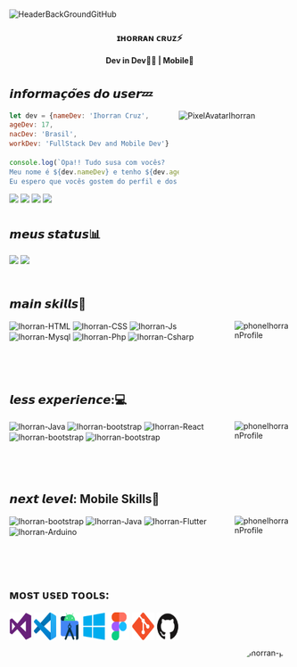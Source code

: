 <img align="center" alt="HeaderBackGroundGitHub" src="https://user-images.githubusercontent.com/92957629/208683575-d6ed4676-6a33-4adf-bad3-96d5b6601a6f.png" />



<h3 align="center"><b>ɪʜᴏʀʀᴀɴ ᴄʀᴜᴢ⚡</b></h3>
<p align="center"><b> Dev in Dev👨‍💻 | Mobile📱</b></p>

#

## 𝙞𝙣𝙛𝙤𝙧𝙢𝙖𝙘̧𝙤̃𝙚𝙨 𝙙𝙤 𝙪𝙨𝙚𝙧💤
<img src="https://user-images.githubusercontent.com/92957629/208686339-a1487ee5-a983-45ba-94c2-8c1d738d5f59.png" alt="PixelAvatarIhorran" style="width: 200px" align="right" />

```javascript
let dev = {nameDev: 'Ihorran Cruz',
ageDev: 17,
nacDev: 'Brasil',
workDev: 'FullStack Dev and Mobile Dev'}

console.log(`Opa!! Tudo susa com vocês?
Meu nome é ${dev.nameDev} e tenho ${dev.ageDev} anos, sou do ${dev.nacDev}! E estou estudando para ser um ${dev.workDev}, 
Eu espero que vocês gostem do perfil e dos projetos!!😁`)
```

<a href="https://www.instagram.com/iho.code/" target="_blank"><img src="https://img.shields.io/badge/-Instagram-%23E4405F?style=for-the-badge&logo=instagram&logoColor=white" target="_blank"></a> 
<a href="https://www.linkedin.com/in/ihorran-cruz-916647244/" target="_blank"><img src="https://img.shields.io/badge/LinkedIn-0077B5?style=for-the-badge&logo=linkedin&logoColor=white" target="_blank"></a>
<a href="https://stackoverflow.com/users/19498229/ihorran-cruz" target="_blank"><img src="https://img.shields.io/badge/Stack_Overflow-FE7A16?style=for-the-badge&logo=stack-overflow&logoColor=white" target="_blank"></a>
<a href="https://twitter.com/ihorran3" target="_blank"><img src="https://img.shields.io/badge/Twitter-1DA1F2?style=for-the-badge&logo=twitter&logoColor=white" target="_blank"></a> 

#

## 𝙢𝙚𝙪𝙨 𝙨𝙩𝙖𝙩𝙪𝙨📊
<img height="160em" src="https://github-readme-stats.vercel.app/api?username=ihorrandev&show_icons=true&theme=transparent&include_all_commits=true&count_private=true"/>  <img height="160em" src="https://github-readme-stats.vercel.app/api/top-langs/?username=ihorrandev&layout=compact&langs_count=7&theme=transparent"/>
<br><br>
#


## 𝙢𝙖𝙞𝙣 𝙨𝙠𝙞𝙡𝙡𝙨🏅
<img src="https://user-images.githubusercontent.com/92957629/208699330-399d891f-a49d-48de-bbad-a339716ca748.png" alt="phoneIhorranProfile" style="width: 100px" align="right"/>

<img align="center" alt="Ihorran-HTML" src="https://img.shields.io/badge/HTML5-E34F26?style=for-the-badge&logo=html5&logoColor=white">  <img align="center" alt="Ihorran-CSS" src="https://img.shields.io/badge/CSS3-1572B6?style=for-the-badge&logo=css3&logoColor=white">  <img align="center" alt="Ihorran-Js" src="https://img.shields.io/badge/JavaScript-F7DF1E?style=for-the-badge&logo=javascript&logoColor=black"> <img align="center" alt="Ihorran-Mysql" src="https://img.shields.io/badge/MySQL-00000F?style=for-the-badge&logo=mysql&logoColor=white">  <img align="center" alt="Ihorran-Php" src="https://img.shields.io/badge/PHP-777BB4?style=for-the-badge&logo=php&logoColor=white"> <img align="center" alt="Ihorran-Csharp" src="https://img.shields.io/badge/C%23-239120?style=for-the-badge&logo=c-sharp&logoColor=white">
<br><br><br><br>

#

## 𝙡𝙚𝙨𝙨 𝙚𝙭𝙥𝙚𝙧𝙞𝙚𝙣𝙘𝙚:💻
<img src="https://user-images.githubusercontent.com/92957629/208698926-d27dcb9b-9904-4be7-b94f-e08355dfb889.png" alt="phoneIhorranProfile" style="width: 100px" align="right"/>

<img align="center" alt="Ihorran-Java" src="https://img.shields.io/badge/Java-ED8B00?style=for-the-badge&logo=java&logoColor=white">    <img align="center" alt="Ihorran-bootstrap" src="https://img.shields.io/badge/.NET-5C2D91?style=for-the-badge&logo=.net&logoColor=white">  <img align="center" alt="Ihorran-React" src="https://img.shields.io/badge/React-20232A?style=for-the-badge&logo=react&logoColor=61DAFB">  <img align="center" alt="Ihorran-bootstrap" src="https://img.shields.io/badge/Bootstrap-563D7C?style=for-the-badge&logo=bootstrap&logoColor=white"> <img align="center" alt="Ihorran-bootstrap" src="https://img.shields.io/badge/python-3670A0?style=for-the-badge&logo=python&logoColor=ffdd54">
<br><br><br><br>
#


## 𝙣𝙚𝙭𝙩 𝙡𝙚𝙫𝙚𝙡: Mobile Skills📱

<img src="https://user-images.githubusercontent.com/92957629/208686349-61ad441e-3754-4872-906c-d33f67b95bc2.png" alt="phoneIhorranProfile" style="width: 100px" align="right"/>

<img align="center" alt="Ihorran-bootstrap" src="https://img.shields.io/badge/React_Native-20232A?style=for-the-badge&logo=react&logoColor=61DAFB">  <img align="center" alt="Ihorran-Java" src="https://img.shields.io/badge/kotlin-%237F52FF.svg?style=for-the-badge&logo=kotlin&logoColor=white">  <img align="center" alt="Ihorran-Flutter" src="https://img.shields.io/badge/Flutter-02569B?style=for-the-badge&logo=flutter&logoColor=white"> <img align="center" alt="Ihorran-Arduino" src="https://img.shields.io/badge/Arduino_IDE-00979D?style=for-the-badge&logo=arduino&logoColor=white"> 
<br><br><br><br>

#

## ᴍᴏsᴛ ᴜsᴇᴅ ᴛᴏᴏʟs:
<img align="center" alt="Ihorran-VisualStudio" height="50" width="40" src="https://raw.githubusercontent.com/devicons/devicon/2ae2a900d2f041da66e950e4d48052658d850630/icons/visualstudio/visualstudio-plain.svg"> <img align="center" alt="Ihorran-Vscode" height="50" width="40" src="https://raw.githubusercontent.com/devicons/devicon/2ae2a900d2f041da66e950e4d48052658d850630/icons/vscode/vscode-original.svg"> <img align="center" alt="Ihorran-Js" height="50" width="40" src="https://raw.githubusercontent.com/devicons/devicon/1119b9f84c0290e0f0b38982099a2bd027a48bf1/icons/androidstudio/androidstudio-original.svg"> <img align="center" alt="Ihorran-Windows" height="50" width="40" src="https://raw.githubusercontent.com/devicons/devicon/1119b9f84c0290e0f0b38982099a2bd027a48bf1/icons/windows8/windows8-original.svg"> <img align="center" alt="Ihorran-Figma" height="50" width="40" src="https://raw.githubusercontent.com/devicons/devicon/1119b9f84c0290e0f0b38982099a2bd027a48bf1/icons/figma/figma-original.svg">  <img align="center" alt="Ihorran-Git" height="50" width="40" src="https://raw.githubusercontent.com/devicons/devicon/1119b9f84c0290e0f0b38982099a2bd027a48bf1/icons/git/git-original.svg">  <img align="center" alt="Ihorran-Github" height="50" width="40" src="https://raw.githubusercontent.com/devicons/devicon/1119b9f84c0290e0f0b38982099a2bd027a48bf1/icons/github/github-original.svg">

<img align="right" alt="ihorran-pic" height="150" style="border-radius:50px;" src="https://user-images.githubusercontent.com/92957629/156885082-2311a942-b5a3-4163-9ad8-8efcac0fca55.gif">

